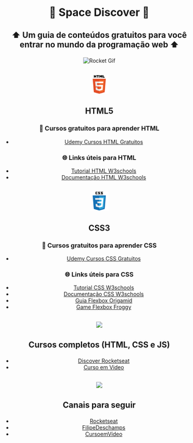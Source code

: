   # <p align="center">🚀 Space Discover 🚀</p>
  ## <p align="center">⬆️ Um guia de conteúdos gratuitos para você entrar no mundo da programação web ⬆️</p>

  <p align="center"><img src="https://c.tenor.com/aqjGQV7crbgAAAAC/rocket.gif" alt="Rocket Gif" /></p>

  ## 

  <p align="center"><img src="https://raw.githubusercontent.com/devicons/devicon/master/icons/html5/html5-original-wordmark.svg" width="50" /> </p>
  
  ## <p align="center">HTML5</p>

  ### <p align="center">📓 Cursos gratuitos para aprender HTML</p>
  <nav>
    <ul align="center">
      <li>
        <a href="https://www.udemy.com/topic/html5/?price=price-free&sort=popularity" target="_blank">Udemy Cursos HTML Gratuitos</a>
      </li>
    </ul>
  </nav>

  ### <p align="center">🌐 Links úteis para HTML</p>
  <nav>
    <ul align="center">
      <li>
        <a href="https://www.w3schools.com/html/default.asp" target="_blank">Tutorial HTML W3schools</a>
      </li>
      <li>
        <a href="https://www.w3schools.com/tags/default.asp" target="_blank">Documentação HTML W3schools</a>
      </li>
    </ul>
  </nav>

  ## 

  <p align="center"><img src="https://raw.githubusercontent.com/devicons/devicon/master/icons/css3/css3-original-wordmark.svg" width="50" /> </p>

  ## <p align="center">CSS3</p>

  ### <p align="center">📓 Cursos gratuitos para aprender CSS</p>
  <nav>
    <ul align="center">
      <li>
        <a href="https://www.udemy.com/topic/css/?price=price-free&sort=popularity" target="_blank">Udemy Cursos CSS Gratuitos</a>
      </li>
    </ul>
  </nav>

  ### <p align="center">🌐 Links úteis para CSS</p>
  <nav>
    <ul align="center">
      <li>
        <a href="https://www.w3schools.com/css/default.asp" target="_blank">Tutorial CSS W3schools</a>
      </li>
      <li>
        <a href="https://www.w3schools.com/cssref/default.asp" target="_blank">Documentação CSS W3schools</a>
      </li>
      <li>
        <a href="https://origamid.com/projetos/flexbox-guia-completo/" target="_blank">Guia Flexbox Origamid</a>
      </li>
      <li>
        <a href="https://flexboxfroggy.com/" target="_blank">Game Flexbox Froggy</a>
      </li>
    </ul>
  </nav>

  ## 

  <p align="center"><img src="http://assets.mktnaweb.com/accounts/2013/02/20/29689/pictures/59/original_%C3%ADcone_cursos.png?1447340854" width="50" /> </p>
  
  ## <p align="center">Cursos completos (HTML, CSS e JS)</p>

  <nav>
    <ul align="center">
      <li>
        <a href="https://www.rocketseat.com.br/discover" target="_blank">Discover Rocketseat</a>
      </li>
      <li>
        <a href="https://www.cursoemvideo.com/" target="_blank">Curso em Video</a>
      </li>
    </ul>
  </nav>

  ## 

  <p align="center"><img src="https://www.apaulista.org.br/wp-content/uploads/2021/02/youtube-logo.png" width="50" /> </p>

  ## <p align="center">Canais para  seguir</p>

  <nav>
    <ul align="center">
      <li>
        <a href="https://www.youtube.com/c/RocketSeat" target="_blank">Rocketseat</a>
      </li>
      <li>
        <a href="https://www.youtube.com/c/FilipeDeschamps" target="_blank">FilipeDeschamps</a>
      </li>
      <li>
        <a href="https://www.youtube.com/c/CursoemVídeo" target="_blank">CursoemVídeo</a>
      </li>
    </ul>
  </nav>
